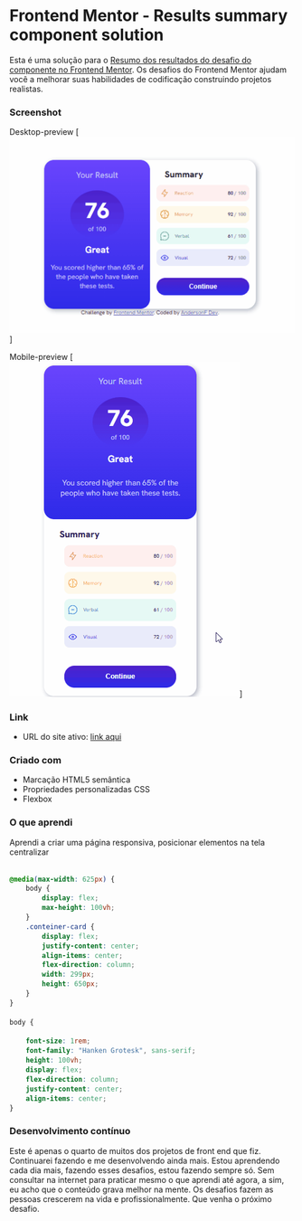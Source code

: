 # Frontend Mentor - Results summary component solution

Esta é uma solução para o [Resumo dos resultados do desafio do componente no Frontend Mentor](https://www.frontendmentor.io/challenges/results-summary-component-CE_K6s0maV). Os desafios do Frontend Mentor ajudam você a melhorar suas habilidades de codificação construindo projetos realistas.



### Screenshot
Desktop-preview
[<img src="desktop-preview.gif" alt="gif da tela inicial do projeto Results summary component solution">]

Mobile-preview
[<img src="mobile-preview.gif" alt="gif da tela inicial do projeto Results summary component solution">]


### Link


- URL do site ativo: [link aqui](https://andersonf-dev.github.io/results-summary-component/)



### Criado com

- Marcação HTML5 semântica
- Propriedades personalizadas CSS
- Flexbox



### O que aprendi

Aprendi a criar uma página responsiva, posicionar elementos na tela centralizar




```css

@media(max-width: 625px) {
    body {
        display: flex;
        max-height: 100vh;
    }
    .conteiner-card {
        display: flex;
        justify-content: center;
        align-items: center;
        flex-direction: column;
        width: 299px;
        height: 650px;
    }
}

body {
    
    font-size: 1rem; 
    font-family: "Hanken Grotesk", sans-serif;                   
    height: 100vh;
    display: flex;
    flex-direction: column;
    justify-content: center;
    align-items: center;
}
```

### Desenvolvimento contínuo

Este é apenas o quarto de muitos dos projetos de front end que fiz. Continuarei fazendo e me desenvolvendo ainda mais. Estou aprendendo cada dia mais, fazendo esses desafios, estou fazendo sempre só. 
Sem consultar na internet para praticar mesmo o que aprendi até agora, a sim, eu acho que o conteúdo grava melhor na mente. Os desafios fazem as pessoas crescerem na vida e profissionalmente. Que venha o próximo desafio.
